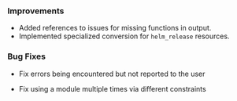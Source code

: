 ### Improvements

- Added references to issues for missing functions in output.
- Implemented specialized conversion for `helm_release` resources.

### Bug Fixes

- Fix errors being encountered but not reported to the user

- Fix using a module multiple times via different constraints
